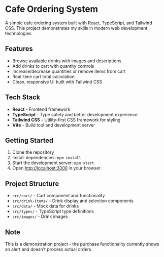 # Cafe Ordering System

A simple cafe ordering system built with React, TypeScript, and Tailwind CSS. This project demonstrates my skills in modern web development technologies.

## Features

- Browse available drinks with images and descriptions
- Add drinks to cart with quantity controls
- Increase/decrease quantities or remove items from cart
- Real-time cart total calculation
- Clean, responsive UI built with Tailwind CSS

## Tech Stack

- **React** - Frontend framework
- **TypeScript** - Type safety and better development experience
- **Tailwind CSS** - Utility-first CSS framework for styling
- **Vite** - Build tool and development server

## Getting Started

1. Clone the repository
2. Install dependencies: `npm install`
3. Start the development server: `npm start`
4. Open [http://localhost:3000](http://localhost:3000) in your browser

## Project Structure

- `src/cart/` - Cart component and functionality
- `src/drink-items/` - Drink display and selection components
- `src/data/` - Mock data for drinks
- `src/types/` - TypeScript type definitions
- `src/images/` - Drink images

## Note

This is a demonstration project - the purchase functionality currently shows an alert and doesn't process actual orders. 